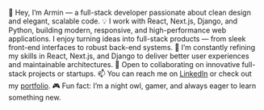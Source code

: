 👋 Hey, I’m Armin — a full-stack developer passionate about clean design and elegant, scalable code.
💡 I work with React, Next.js, Django, and Python, building modern, responsive, and high-performance web applications. I enjoy turning ideas into full-stack products — from sleek front-end interfaces to robust back-end systems.
🌱 I’m constantly refining my skills in React, Next.js, and Django to deliver better user experiences and maintainable architectures.
🤝 Open to collaborating on innovative full-stack projects or startups.
📫  You can reach me on [LinkedIn](https://www.linkedin.com/in/armin-nataj-331188320/) or check out my [portfolio](https://arminnataj.ir).
🎮 Fun fact: I’m a night owl, gamer, and always eager to learn something new.
